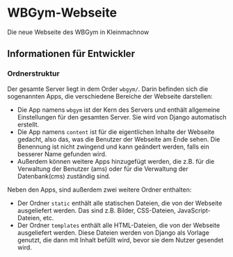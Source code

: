 # WBGym-Webseite
Die neue Webseite des WBGym in Kleinmachnow

## Informationen für Entwickler

### Ordnerstruktur

Der gesamte Server liegt in dem Order `wbgym/`.
Darin befinden sich die sogenannten Apps, die verschiedene Bereiche der Webseite darstellen:
* Die App namens `wbgym` ist der Kern des Servers und enthält allgemeine Einstellungen für den gesamten Server. Sie wird von Django automatisch erstellt.
* Die App namens `content` ist für die eigentlichen Inhalte der Webseite gedacht, also das, was die Benutzer der Webseite am Ende sehen. Die Benennung ist nicht zwingend und kann geändert werden, falls ein besserer Name gefunden wird.
* Außerdem können weitere Apps hinzugefügt werden, die z.B. für die Verwaltung der Benutzer (ams) oder für die Verwaltung der Datenbank(cms) zuständig sind.

Neben den Apps, sind außerdem zwei weitere Ordner enthalten:
* Der Ordner `static` enthält alle statischen Dateien, die von der Webseite ausgeliefert werden. Das sind z.B. Bilder, CSS-Dateien, JavaScript-Dateien, etc.
* Der Ordner `templates` enthält alle HTML-Dateien, die von der Webseite ausgeliefert werden. Diese Dateien werden von Django als Vorlage genutzt, die dann mit Inhalt befüllt wird, bevor sie dem Nutzer gesendet wird.
